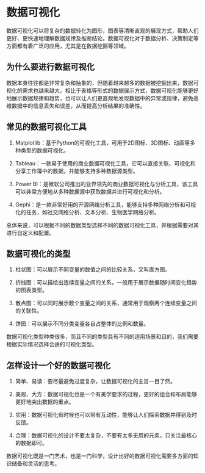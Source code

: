 # 数据可视化

数据可视化可以将复杂的数据转化为图形，图表等清晰直观的展现方式，帮助人们更好、更快速地理解数据规律及推断结论。数据可视化对于数据分析、决策制定等方面都有着广泛的应用，尤其是在数据挖掘等领域。

## 为什么要进行数据可视化

数据本身往往都是非常复杂和抽象的，但随着越来越多的数据被挖掘出来，数据可视化的需求也越来越大。相比于表格等形式的数据展示方式，数据可视化能够更好地展示数据规律和趋势，也可以让人们更直观地发现数据中的异常或规律，避免高维数据中的信息丢失和误差，从而提高分析结果的准确性。

## 常见的数据可视化工具

1. Matplotlib：基于Python的可视化工具，可用于2D图标、3D图标、动画等多种类型的数据可视化。

2. Tableau：一款易于使用的商业数据可视化工具，它可以直接关联、可视化和分享工作簿中的数据，并能够支持多种数据源类型。

3. Power BI：是微软公司推出的业界领先的商业数据可视化与分析工具，该工具可以非常方便地从多种数据源中获取数据并进行可视化和分析。

4. Gephi：是一款非常好用的开源网络分析工具，能够支持多种网络分析和可视化的任务，如社交网络分析、文本分析、生物医学网络分析。

总体来说，可以根据不同的数据类型选择不同的数据可视化工具，并根据需要对其进行自定义和配置。

## 数据可视化的类型

1. 柱状图：可以展示不同变量的数值之间的比较关系，又叫直方图。

2. 折线图：可以描绘出连续变量之间的关系，一般用于展示数据随时间变化趋势的图表类型。

3. 散点图：可以同时展示数个变量之间的关系，通常用于观察两个连续变量之间的关联性。

4. 饼图：可以展示不同分类变量各自占整体的比例和数量。

数据可视化类型种类很多，而且不同的类型具有不同的适用场景和目的，我们需要根据实际情况选择合适的可视化类型。

## 怎样设计一个好的数据可视化

1. 简单、易读：要尽量避免过度复杂，让数据可视化的主旨一目了然。

2. 美观、大方：数据可视化也是一个有美学要求的过程，更好的组合和布局能够更好地突出数据的重点。

3. 实用：数据可视化有时候也可以带有互动性，能够让人们探索数据并得到及时反馈。

4. 合理：数据可视化的设计不要太复杂，不要有太多无用的元素，只关注最核心的数据即可。

数据可视化既是一门艺术，也是一门科学，设计出好的数据可视化需要多方面的知识储备和灵活的思考。